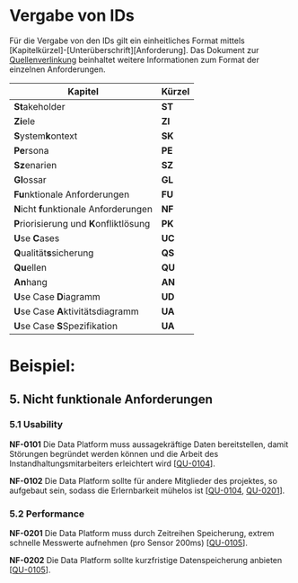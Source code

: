 # Vergabe von IDs
Für die Vergabe von den IDs gilt ein einheitliches Format mittels [Kapitelkürzel]-[Unterüberschrift][Anforderung]. Das Dokument zur [Quellenverlinkung](https://github.com/pschm/am-lastenheft-ss20/blob/master/muster/quellen-verlinkung.md) beinhaltet weitere Informationen zum Format der einzelnen Anforderungen.

| Kapitel | Kürzel |
|--------|--------|
| **St**akeholder|**ST** |
|**Zi**ele|**ZI** |
| **S**ystem**k**ontext|**SK** |
|**Pe**rsona|  **PE**
|**Sz**enarien |  **SZ**
| **Gl**ossar | **GL**
|**Fu**nktionale Anforderungen | **FU**
|**N**icht **f**unktionale Anforderungen|  **NF**
|**P**riorisierung und **K**onfliktlösung | **PK**
| **U**se **C**ases |  **UC**
|**Q**ualität**s**sicherung | **QS**
|**Qu**ellen |  **QU**
|**An**hang |  **AN**
|**U**se Case **D**iagramm |  **UD**
|**U**se Case **A**ktivitätsdiagramm |  **UA**
|**U**se Case **S**Spezifikation |  **UA**


# Beispiel:
## 5. Nicht funktionale Anforderungen
  ### 5.1 Usability
  
  **NF-0101** Die Data Platform muss aussagekräftige Daten bereitstellen, damit Störungen begründet werden können und die Arbeit des Instandhaltungsmitarbeiters erleichtert wird [[QU-0104](../lastenheft/09.-quellen.md#QU-0104)].
  

**NF-0102** Die Data Platform sollte für andere Mitglieder des projektes, so aufgebaut sein, sodass die Erlernbarkeit mühelos ist [[QU-0104](../lastenheft/09.-quellen.md#QU-0104), [QU-0201](../lastenheft/09.-quellen.md#QU-0201)].


### 5.2 Performance 
**NF-0201** Die Data Platform muss durch Zeitreihen Speicherung, extrem schnelle Messwerte aufnehmen (pro Sensor 200ms) [[QU-0105](../lastenheft/09.-quellen.md#QU-0105)].

**NF-0202** Die Data Platform sollte kurzfristige Datenspeicherung anbieten [[QU-0105](../lastenheft/09.-quellen.md#QU-0105)].
